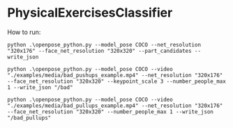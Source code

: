 # PhysicalExercisesClassifier

How to run:

`python .\openpose_python.py --model_pose COCO --net_resolution "320x176" --face_net_resolution "320x320" --part_candidates --write_json`

`python .\openpose_python.py --model_pose COCO --video "./examples/media/bad_pushups_example.mp4" --net_resolution "320x176" --face_net_resolution "320x320" --keypoint_scale 3 --number_people_max 1 --write_json "/bad"`

`python .\openpose_python.py --model_pose COCO --video "./examples/media/bad_pullups_example.mp4" --net_resolution "320x176" --face_net_resolution "320x320" --number_people_max 1 --write_json "/bad_pullups"`